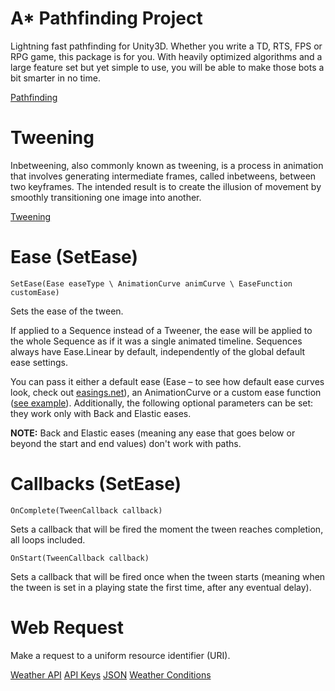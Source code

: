 ﻿# A* Pathfinding Project

Lightning fast pathfinding for Unity3D. Whether you write a TD, RTS, FPS or RPG game, this package is for you. With heavily optimized algorithms and a large feature set but yet simple to use, you will be able to make those bots a bit smarter in no time.

[Pathfinding](https://arongranberg.com/astar/)

# Tweening

Inbetweening, also commonly known as tweening, is a process in animation that involves generating intermediate frames, called inbetweens, between two keyframes. The intended result is to create the illusion of movement by smoothly transitioning one image into another.

[Tweening](http://dotween.demigiant.com/)

# Ease (SetEase)

`SetEase(Ease easeType \ AnimationCurve animCurve \ EaseFunction customEase)`

Sets the ease of the tween.

If applied to a Sequence instead of a Tweener, the ease will be applied to the whole Sequence as if it was a single animated timeline. Sequences always have Ease.Linear by default, independently of the global default ease settings.

You can pass it either a default ease (Ease – to see how default ease curves look, check out [easings.net](https://easings.net/)), an AnimationCurve or a custom ease function ([see example](https://forum.unity.com/threads/dotween-hotween-v2-a-unity-tween-engine.260692/page-40#post-2376683)).
Additionally, the following optional parameters can be set: they work only with Back and Elastic eases.

**NOTE:** Back and Elastic eases (meaning any ease that goes below or beyond the start and end values) don't work with paths.

# Callbacks (SetEase)

`OnComplete(TweenCallback callback)`

Sets a callback that will be fired the moment the tween reaches completion, all loops included.

`OnStart(TweenCallback callback)`

Sets a callback that will be fired once when the tween starts (meaning when the tween is set in a playing state the first time, after any eventual delay).

# Web Request

Make a request to a uniform resource identifier (URI).

[Weather API](https://openweathermap.org/api)
[API Keys](https://home.openweathermap.org/api_keys)
[JSON](https://openweathermap.org/current#current_JSON)
[Weather Conditions](https://openweathermap.org/weather-conditions)

